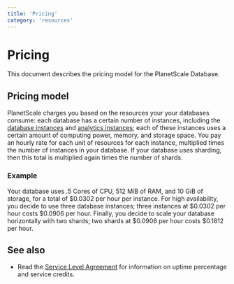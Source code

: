 ```yaml
---
title: 'Pricing'
category: 'resources'
---
```


# Pricing

This document describes the pricing model for the PlanetScale Database.

## Pricing model

PlanetScale charges you based on the resources your your databases consume: each database has a certain number of instances, including the [database instances](database-instances) and [analytics instances](analytics-instances); each of these instances uses a certain amount of computing power, memory, and storage space. You pay an hourly rate for each unit of resources for each instance, multiplied times the number of instances in your database. If your database uses sharding, then this total is multiplied again times the number of shards.

### Example

Your database uses .5 Cores of CPU, 512 MiB of RAM, and 10 GiB of storage, for a total of $0.0302 per hour per instance. For high availability, you decide to use three database instances; three instances at $0.0302 per hour costs $0.0906 per hour. Finally, you decide to scale your database horizontally with two shards; two shards at $0.0906 per hour costs \$0.1812 per hour.

## See also

- Read the [Service Level Agreement](../dbaas/sla) for information on uptime percentage and service credits.
